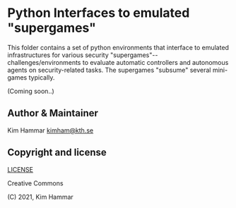 # Python Interfaces to emulated "supergames" 

This folder contains a set of python environments that interface to emulated infrastructures for various security "supergames"--challenges/environments
to evaluate automatic controllers and autonomous agents on security-related tasks. 
The supergames "subsume" several mini-games typically.

(Coming soon..)

## Author & Maintainer

Kim Hammar <kimham@kth.se>

## Copyright and license

[LICENSE](../../LICENSE.md)

Creative Commons

(C) 2021, Kim Hammar